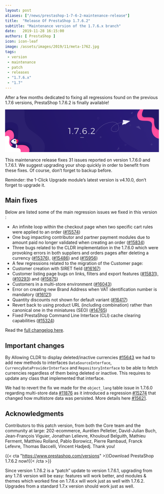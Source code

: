 ```yaml
---
layout: post
aliases: ["/news/prestashop-1-7-6-2-maintenance-release"]
title:  "Release Of PrestaShop 1.7.6.2"
subtitle: "Maintenance version of the 1.7.6.x branch"
date:   2019-11-28 16:15:00
authors: [ PrestaShop ]
icon: icon-leaf
image: /assets/images/2019/11/meta-1762.jpg
tags:
 - version
 - maintenance
 - patch
 - releases
 - "1.7.6.x"
 - "1.7"
---
```



After a few months dedicated to fixing all regressions found on the previous 1.7.6 versions, PrestaShop 1.7.6.2 is finally available!

![1.7.6.2 is available!](/assets/images/2019/11/1.7.6.2_banner.jpg)

This maintenance release fixes 31 issues reported on version 1.7.6.0 and 1.7.6.1. We suggest upgrading your shop quickly in order to benefit from these fixes. Of course, don’t forget to backup before.

Reminder:  the 1-Click Upgrade module’s latest version is v4.10.0, don’t forget to upgrade it.


## Main fixes
Below are listed some of the main regression issues we fixed in this version :

- An infinite loop within the checkout page when two specific cart rules were applied to an order ([#15574](https://github.com/PrestaShop/PrestaShop/issues/15574))
- One bug impacting contributor and partner payment modules due to amount paid no longer validated when creating an order ([#15834](https://github.com/PrestaShop/PrestaShop/issues/15834))
- Three bugs related to the CLDR implementation in the 1.7.6.0 which were provoking errors in both suppliers and orders pages after deleting a currency ([#15376](https://github.com/PrestaShop/PrestaShop/issues/15376)), ([#15486](https://github.com/PrestaShop/PrestaShop/issues/15486)) and ([#15956](https://github.com/PrestaShop/PrestaShop/issues/15956))
- A few regressions related to the migration of the Customer page:
 - Customer creation with SIRET field ([#16167](https://github.com/PrestaShop/PrestaShop/issues/16167))
- Customer listing page bugs on links, filters and export features ([#15831](https://github.com/PrestaShop/PrestaShop/issues/15831)), ([#10293](https://github.com/PrestaShop/PrestaShop/issues/10293)) and ([#15875](https://github.com/PrestaShop/PrestaShop/issues/15875))
- Customers in a multi-store environment ([#16043](https://github.com/PrestaShop/PrestaShop/issues/16043))
- Error on creating new Brand Address when VAT identification number is mandatory ([#16121](https://github.com/PrestaShop/PrestaShop/issues/16121))
- Quantity discounts not shown for default variant ([#16417](https://github.com/PrestaShop/PrestaShop/issues/#16417))
- Revert back to using product URL (including combination) rather than canonical one in the miniatures (SEO) ([#14765](https://github.com/PrestaShop/PrestaShop/issues/14765))
- Fixed PrestaShop Command Line Interface (CLI) cache clearing capabilities ([#15324](https://github.com/PrestaShop/PrestaShop/issues/15324))

Read the [full changelog here](https://github.com/PrestaShop/PrestaShop/releases/tag/1.7.6.2).


## Important changes
By Allowing CLDR to display deleted/inactive currencies [#15643](https://github.com/PrestaShop/PrestaShop/pull/15643) we had to add new methods to interfaces `DataSourceInterface`, `CurrencyDataProviderInterface` and `RepositoryInterface` to be able to fetch currencies regardless of them being deleted or inactive. This requires to update any class that implemented that interface.

We had to revert the fix we made for the `object_lang` table issue in 1.7.6.0 regarding multi-store data [#11876](https://github.com/PrestaShop/PrestaShop/pull/11876) as it introduced a regression [#15274](https://github.com/PrestaShop/PrestaShop/issues/15274) that changed how multistore data was persisted. More details here [#15621](https://github.com/PrestaShop/PrestaShop/pull/15621).


## Acknowledgments

Contributors to this patch version, from both the Core team and the community at large: 
202-ecommerce, Aurélien Pelletier, David-Julian Buch, Jean-François Viguier, Jonathan Lelievre, Khouloud Belguith, Mathieu Ferment, Matthieu Rolland, Pablo Borowicz, Pierre Rambaud, Franck Lefevre, Thomas Baccelli, Vincent Hadjedj.
Thank you!


{{< cta "https://www.prestashop.com/versions" >}}Download PrestaShop 1.7.6.2 now!{{< /cta >}}


Since version 1.7.6.2 is a “patch” update to version 1.7.6.1, upgrading from any 1.7.6 version will be easy: features will work better, and modules & themes which worked fine on 1.7.6.x will work just as well with 1.7.6.2. Upgrades from a standard 1.7.x version should work just as well.
